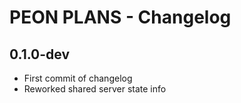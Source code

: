 # PEON PLANS - Changelog

## 0.1.0-dev

- First commit of changelog
- Reworked shared server state info
